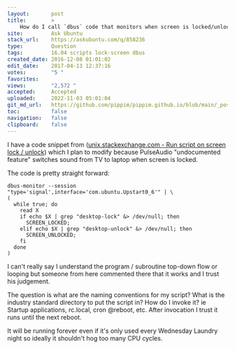 ```yaml
---
layout:       post
title:        >
    How do I call `dbus` code that monitors when screen is locked/unlocked?
site:         Ask Ubuntu
stack_url:    https://askubuntu.com/q/858236
type:         Question
tags:         16.04 scripts lock-screen dbus
created_date: 2016-12-08 01:01:02
edit_date:    2017-04-13 12:37:16
votes:        "5 "
favorites:    
views:        "2,572 "
accepted:     Accepted
uploaded:     2022-11-03 05:01:04
git_md_url:   https://github.com/pippim/pippim.github.io/blob/main/_posts/2016/2016-12-08-How-do-I-call-_dbus_-code-that-monitors-when-screen-is-locked_unlocked_.md
toc:          false
navigation:   false
clipboard:    false
---
```


I have a code snippet from ([unix.stackexchange.com - Run script on screen lock / unlock][1]) which I plan to modify because PulseAudio "undocumented feature" switches sound from TV to laptop when screen is locked.

The code is pretty straight forward:

``` 
dbus-monitor --session "type='signal',interface='com.ubuntu.Upstart0_6'" | \
(
  while true; do
    read X
    if echo $X | grep "desktop-lock" &> /dev/null; then
      SCREEN_LOCKED;
    elif echo $X | grep "desktop-unlock" &> /dev/null; then
      SCREEN_UNLOCKED;
    fi
  done
)
```

I can't really say I understand the program / subroutine top-down flow or looping but someone from here commented there that it works and I trust his judgement.

The question is what are the naming conventions for my script? What is the industry standard directory to put the script in? How do I invoke it? ie Startup applications, rc.local, cron @reboot, etc. After invocation I trust it runs until the next reboot.

It will be running forever even if it's only used every Wednesday Laundry night so ideally it shouldn't hog too many CPU cycles.

  [1]: https://unix.stackexchange.com/questions/28181/run-script-on-screen-lock-unlock

